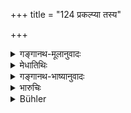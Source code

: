 +++
title = "124 प्रकल्प्या तस्य"

+++

<details><summary>गङ्गानथ-मूलानुवादः</summary>

They should provide out of their family, a suitable maintenance for him, after considering his own capacity, and the man’s skill and the burden of persons to be supported by him.—(124)
</details>

<details><summary>मेधातिथिः</summary>

द्विजातीनाम् अयं धर्मः । **तस्य वृत्तिः** कल्पनीया शुश्रूषमाणस्य । **स्वकुटुम्बाद्** इति पुत्रवद् असौ पालनीयः । आत्मीयां **शक्तिम् अवेक्ष्य**,** दाक्ष्यं च** तस्य कार्येषु योग, **भृत्यानां च** पुत्रदाराणां तदीयानां **परिग्रहं** कियन्तो ऽस्य भर्तव्या इत्य् एतद् अपेक्ष्य सर्वेषां भरणं कर्तव्यम् ॥ १०.१२४ ॥
</details>

<details><summary>गङ्गानथ-भाष्यानुवादः</summary>

What is here laid down is the duty of the twice-born men (who engage
*Śūdras*). When the Śūdra is serving them, they should provide for his
maintenance, ‘*out of their,family*’;—that is, he should be looked after like a son.

‘*Having considered*’ his own ‘*capacity*,’ as also, the man’s ‘*skill*’—application to work, and ‘*the burden of persons to be supported by him*,’—*i.e*., his wife and children, they shall take into consideration all the persons to be supported by him, and make provision for the maintenance of all these.—(124)
</details>

<details><summary>भारुचिः</summary>

सत्याम् अपि धर्मार्थायां विप्रसेवायां प्रकल्प्या तस्य तैर् वृत्तिः । अर्थाच् चैतद् आपद्यते वृत्तितो ऽप्य् आश्रितस्य, किं पुनर् अवृत्तेः शूद्रस्य । पुत्रवच् चास्य शुश्रूषा न वृत्तिपरिक्रयेण, येनासौ धर्मोपनतः । एवंविधस्यापि च शूद्रस्य ॥ १०.१२४ ॥
</details>

<details><summary>Bühler</summary>

124	They must allot to him out of their own family (-property) a suitable maintenance, after considering his ability, his industry, and the number of those whom he is bound to support.
</details>
